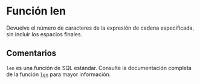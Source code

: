 ﻿---
Autogenerated: true
---

# Función  len

Devuelve el número de caracteres de la expresión de cadena especificada, sin incluir los espacios finales.

## Comentarios 

`len` es una función de SQL estándar. Consulte la documentación completa de la función [`len`](https://learn.microsoft.com/es-es/sql/t-sql/functions/len-transact-sql) para mayor información.
